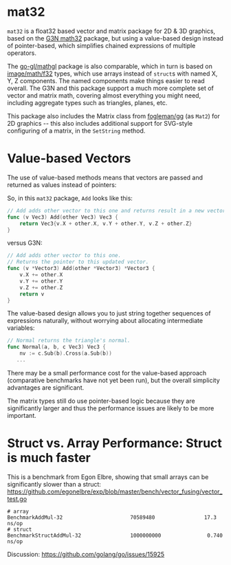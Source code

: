 # mat32

`mat32` is a float32 based vector and matrix package for 2D & 3D graphics, based on the [G3N math32](https://github.com/g3n/engine) package, but using a value-based design instead of pointer-based, which simplifies chained expressions of multiple operators.

The [go-gl/mathgl](https://github.com/go-gl/mathgl) package is also comparable, which in turn is based on [image/math/f32](https://golang.org/x/image/math/f32) types, which use arrays instead of `struct`s with named X, Y, Z components.  The named components make things easier to read overall.  The G3N and this package support a much more complete set of vector and matrix math, covering almost everything you might need, including aggregate types such as triangles, planes, etc.

This package also includes the Matrix class from [fogleman/gg](https://github.com/fogleman/gg) (as `Mat2`) for 2D graphics -- this also includes additional support for SVG-style configuring of a matrix, in the `SetString` method.

# Value-based Vectors

The use of value-based methods means that vectors are passed and returned as values instead of pointers:

So, in this `mat32` package, `Add` looks like this:

```Go
// Add adds other vector to this one and returns result in a new vector.
func (v Vec3) Add(other Vec3) Vec3 {
	return Vec3{v.X + other.X, v.Y + other.Y, v.Z + other.Z}
}
```

versus G3N:

```Go
// Add adds other vector to this one.
// Returns the pointer to this updated vector.
func (v *Vector3) Add(other *Vector3) *Vector3 {
	v.X += other.X
	v.Y += other.Y
	v.Z += other.Z
	return v
}
```

The value-based design allows you to just string together sequences of expressions naturally, without worrying about allocating intermediate variables:

```Go
// Normal returns the triangle's normal.
func Normal(a, b, c Vec3) Vec3 {
	nv := c.Sub(b).Cross(a.Sub(b))
   ...
```

There may be a small performance cost for the value-based approach (comparative benchmarks have not yet been run), but the overall simplicity advantages are significant.

The matrix types still do use pointer-based logic because they are significantly larger and thus the performance issues are likely to be more important.

# Struct vs. Array Performance: Struct is much faster

This is a benchmark from Egon Elbre, showing that small arrays can be significantly slower than 
a struct: https://github.com/egonelbre/exp/blob/master/bench/vector_fusing/vector_test.go

```
# array
BenchmarkAddMul-32                      70589480                17.3 ns/op
# struct
BenchmarkStructAddMul-32                1000000000               0.740 ns/op
```

Discussion: https://github.com/golang/go/issues/15925

